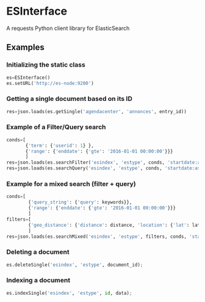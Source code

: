 # ESInterface
A requests Python client library for ElasticSearch

## Examples

### Initializing the static class

```python
es=ESInterface()
es.setURL('http://es-node:9200')
```

### Getting a single document based on its ID

```python
res=json.loads(es.getSingle('agendacenter', 'annonces', entry_id))
```

### Example of a Filter/Query search

```python
conds=[
       {'term': {'userid': 1} },
       {'range': {'enddate': {'gte': '2016-01-01 00:00:00'}}}
       ]
res=json.loads(es.searchFilter('esindex', 'estype', conds, 'startdate:asc'))
res=json.loads(es.searchQuery('esindex', 'estype', conds, 'startdate:asc'))

```

### Example for a mixed search (filter + query)

```python
conds=[
        {'query_string': {'query': keywords}},
        {'range': {'enddate': {'gte': '2016-01-01 00:00:00'}}}
        ]
filters=[
        {'geo_distance': {'distance': distance, 'location': {'lat': latitude, 'lon': longitude}}}
        ]
res=json.loads(es.searchMixed('esindex', 'estype', filters, conds, 'startdate:asc'))
```

### Deleting a document

```python
es.deleteSingle('esindex', 'estype', document_id);
```

### Indexing a document

```python
es.indexSingle('esindex', 'estype', id, data);
```
